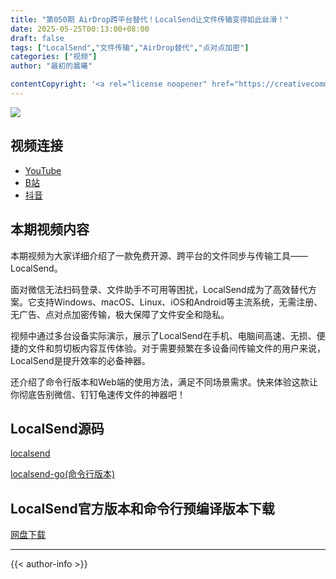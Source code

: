 ```yaml
---
title: "第050期 AirDrop跨平台替代！LocalSend让文件传输变得如此丝滑！"
date: 2025-05-25T00:13:00+08:00
draft: false
tags: ["LocalSend","文件传输","AirDrop替代","点对点加密"]
categories: ["视频"]
author: "最初的晨曦"

contentCopyright: '<a rel="license noopener" href="https://creativecommons.org/licenses/by-nc-sa/4.0/deed.zh" target="_blank">本文章采用 CC BY-NC-SA 4.0 许可协议</a>'
---
```


![](../../images/050/0.jpg)
	
## 视频连接
- [YouTube](https://youtu.be/l0aJb96Mcj8)
- [B站](https://www.bilibili.com/video/BV1vnjNzwEVB/)
- [抖音](https://www.douyin.com/video/7508095289543216435)

## 本期视频内容

本期视频为大家详细介绍了一款免费开源、跨平台的文件同步与传输工具——LocalSend。

面对微信无法扫码登录、文件助手不可用等困扰，LocalSend成为了高效替代方案。它支持Windows、macOS、Linux、iOS和Android等主流系统，无需注册、无广告、点对点加密传输，极大保障了文件安全和隐私。

视频中通过多台设备实际演示，展示了LocalSend在手机、电脑间高速、无损、便捷的文件和剪切板内容互传体验。对于需要频繁在多设备间传输文件的用户来说，LocalSend是提升效率的必备神器。

还介绍了命令行版本和Web端的使用方法，满足不同场景需求。快来体验这款让你彻底告别微信、钉钉龟速传文件的神器吧！

## LocalSend源码

[localsend](https://github.com/localsend/localsend)

[localsend-go(命令行版本)](https://github.com/meowrain/localsend-go)

## LocalSend官方版本和命令行预编译版本下载

[网盘下载](https://pan.quark.cn/s/effa9139981e)

---

{{< author-info >}}

